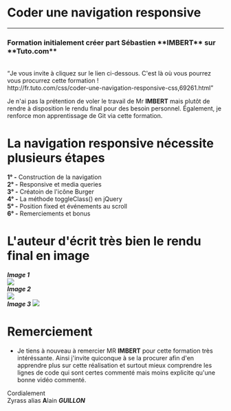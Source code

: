 # Coder une navigation responsive
<hr />
<h3>Formation initialement créer part Sébastien **IMBERT** sur **Tuto.com**</h3><br />
<q>Je vous invite à cliquez sur le lien ci-dessous. C'est là où vous pourrez vous procurrez cette formation !<br />
http://fr.tuto.com/css/coder-une-navigation-responsive-css,69261.html</q><br />

Je n'ai pas la prétention de voler le travail de Mr **IMBERT** mais plutôt de rendre à disposition le rendu final pour des besoin personnel. Également, je renforce mon apprentissage de Git via cette formation.

# La navigation responsive nécessite plusieurs étapes<br />

**1° -** Construction de la navigation<br />
**2° -** Responsive et media queries<br />
**3° -** Créatoin de l'icône Burger<br />
**4° -** La méthode toggleClass() en jQuery<br />
**5° -** Position fixed et événements au scroll<br />
**6° -** Remerciements et bonus<br />

# L'auteur d'écrit très bien le rendu final en image<br />

***Image 1***<br />
<img src="http://fr-images.tuto.net/gallery/69/69261/10523071.jpg" /> <br />
***Image 2***<br />
<img src="http://fr-images.tuto.net/gallery/69/69261/10523081.jpg" /> <br />
***Image 3***
<img src="http://fr-images.tuto.net/gallery/69/69261/10523091.jpg" /> <br />

# Remerciement

- Je tiens à nouveau à remercier MR **IMBERT** pour cette formation très intéréssante. Ainsi j'invite quiconque à se la procurer afin d'en apprendre plus sur cette réalisation et surtout mieux comprendre les lignes de code qui sont certes commenté mais moins explicite qu'une bonne vidéo commenté. 

Cordialement <br />
Zyrass alias **A**lain ***GUILLON***
